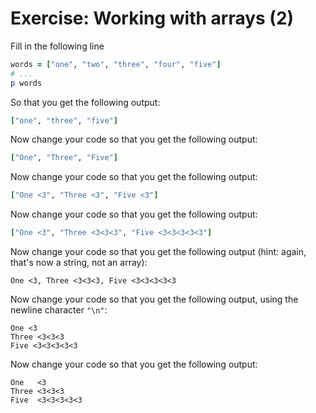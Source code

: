 # Exercise: Working with arrays (2)

Fill in the following line

```ruby
words = ["one", "two", "three", "four", "five"]
# ...
p words
```

So that you get the following output:

```ruby
["one", "three", "five"]
```

Now change your code so that you get the following output:

```ruby
["One", "Three", "Five"]
```

Now change your code so that you get the following output:

```ruby
["One <3", "Three <3", "Five <3"]
```

Now change your code so that you get the following output:

```ruby
["One <3", "Three <3<3<3", "Five <3<3<3<3<3"]
```

Now change your code so that you get the following output (hint: again, that's now a string, not an array):

```
One <3, Three <3<3<3, Five <3<3<3<3<3
```

Now change your code so that you get the following output, using the newline character `"\n"`:

```
One <3
Three <3<3<3
Five <3<3<3<3<3
```

Now change your code so that you get the following output:

```
One   <3
Three <3<3<3
Five  <3<3<3<3<3
```


